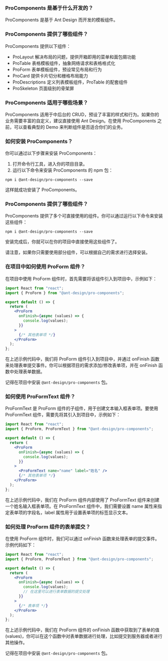 ### ProComponents 是基于什么开发的？

ProComponents 是基于 Ant Design 而开发的模板组件。

### ProComponents 提供了哪些组件？

ProComponents 提供以下组件：

- ProLayout 解决布局的问题，提供开箱即用的菜单和面包屑功能
- ProTable 表格模板组件，抽象网络请求和表格格式化
- ProForm 表单模板组件，预设常见布局和行为
- ProCard 提供卡片切分和栅格布局能力
- ProDescriptions 定义列表模板组件，ProTable 的配套组件
- ProSkeleton 页面级别的骨架屏

### ProComponents 适用于哪些场景？

ProComponents 适用于中后台的 CRUD，预设了丰富的样式和行为。如果你的业务需要丰富的自定义，建议直接使用 Ant Design。在使用 ProComponents 之前，可以查看典型的 Demo 来判断组件是否适合你们的业务。

### 如何安装 ProComponents？

你可以通过以下步骤来安装 ProComponents：

1. 打开命令行工具，进入你的项目目录。
2. 运行以下命令来安装 ProComponents 的 npm 包：

```shell
npm i @ant-design/pro-components --save
```

这样就成功安装了 ProComponents。

### ProComponents 提供了哪些组件？

ProComponents 提供了多个可直接使用的组件。你可以通过运行以下命令来安装这些组件：

```shell
npm i @ant-design/pro-components --save
```

安装完成后，你就可以在你的项目中直接使用这些组件了。

请注意，如果你只需要使用部分组件，可以根据自己的需求进行选择安装。

### 在项目中如何使用 ProForm 组件？

在项目中使用 ProForm 组件时，首先需要将该组件引入到项目中，示例如下：

```jsx
import React from "react";
import { ProForm } from "@ant-design/pro-components";

export default () => {
  return (
    <ProForm
      onFinish={async (values) => {
        console.log(values);
      }}
    >
      {/* 其他表单项 */}
    </ProForm>
  );
};
```

在上述示例代码中，我们将 ProForm 组件引入到项目中，并通过 onFinish 函数来处理表单提交事件。你可以根据项目的需求添加/修改表单项，并在 onFinish 函数中处理表单数据。

记得在项目中安装 `@ant-design/pro-components` 包。

### 如何使用 ProFormText 组件？

ProFormText 是 ProForm 组件的子组件，用于创建文本输入框表单项。要使用 ProFormText 组件，需要先将其引入到项目中，示例如下：

```jsx
import React from "react";
import { ProForm, ProFormText } from "@ant-design/pro-components";

export default () => {
  return (
    <ProForm
      onFinish={async (values) => {
        console.log(values);
      }}
    >
      <ProFormText name="name" label="姓名" />
      {/* 其他表单项 */}
    </ProForm>
  );
};
```

在上述示例代码中，我们在 ProForm 组件内部使用了 ProFormText 组件来创建一个姓名输入框表单项。在 ProFormText 组件中，我们需要设置 name 属性来指定表单项的字段名，label 属性用于设置表单项的标签显示文本。

### 如何处理 ProForm 组件的表单提交？

在使用 ProForm 组件时，我们可以通过 onFinish 函数来处理表单的提交事件。示例代码如下：

```jsx
import React from "react";
import { ProForm, ProFormText } from "@ant-design/pro-components";

export default () => {
  return (
    <ProForm
      onFinish={async (values) => {
        console.log(values);
        // 在这里可以进行表单数据的提交处理
      }}
    >
      {/* 表单项 */}
    </ProForm>
  );
};
```

在上述示例代码中，我们在 ProForm 组件的 onFinish 函数中获取到了表单的值(values)，你可以在这个函数中对表单数据进行处理，比如提交到服务器或者进行其他操作。

记得在项目中安装 `@ant-design/pro-components` 包。
